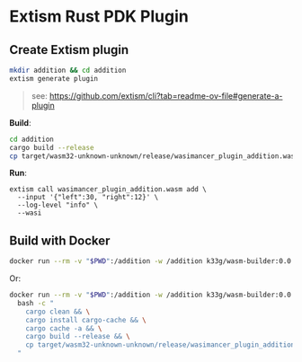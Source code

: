 # Extism Rust PDK Plugin

## Create Extism plugin

```bash
mkdir addition && cd addition
extism generate plugin 
```
> see: https://github.com/extism/cli?tab=readme-ov-file#generate-a-plugin


**Build**:
```bash
cd addition
cargo build --release 
cp target/wasm32-unknown-unknown/release/wasimancer_plugin_addition.wasm ./
```

**Run**:
```
extism call wasimancer_plugin_addition.wasm add \
  --input '{"left":30, "right":12}' \
  --log-level "info" \
  --wasi
```

## Build with Docker

```bash
docker run --rm -v "$PWD":/addition -w /addition k33g/wasm-builder:0.0.7 ./build.sh
```

Or:
```bash
docker run --rm -v "$PWD":/addition -w /addition k33g/wasm-builder:0.0.7 \
  bash -c "
    cargo clean && \
    cargo install cargo-cache && \
    cargo cache -a && \
    cargo build --release && \
    cp target/wasm32-unknown-unknown/release/wasimancer_plugin_addition.wasm ./
  "
```